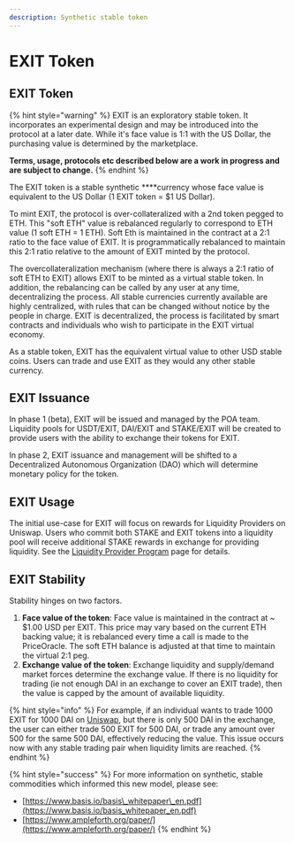 ```yaml
---
description: Synthetic stable token
---
```


# EXIT Token

## **EXIT** Token

{% hint style="warning" %}
EXIT is an exploratory stable token. It incorporates an experimental design and may be introduced into the protocol at a later date. While it's face value is 1:1 with the US Dollar, the purchasing value is determined by the marketplace.  
  
**Terms, usage, protocols etc described below are a work in progress and are subject to change.**
{% endhint %}

The EXIT token is a stable synthetic ****currency whose face value is equivalent to the US Dollar \(1 EXIT token = $1 US Dollar\).

To mint EXIT, the protocol is over-collateralized with a 2nd token pegged to ETH. This "soft ETH" value is rebalanced regularly to correspond to ETH value  \(1 soft ETH = 1 ETH\). Soft Eth is maintained in the contract at a 2:1 ratio to the face value of EXIT. It is programmatically rebalanced to maintain this 2:1 ratio relative to the amount of EXIT minted by the protocol. 

The overcollateralization mechanism \(where there is always a 2:1 ratio of soft ETH to EXIT\) allows EXIT to be minted as a virtual stable token. In addition, the rebalancing can be called by any user at any time, decentralizing the process. All stable currencies currently available are highly centralized, with rules that can be changed without notice by the people in charge. EXIT is decentralized, the process is facilitated by smart contracts and individuals who wish to participate in the EXIT virtual economy.

As a stable token, EXIT has the equivalent virtual value to other USD stable coins. Users can trade and use EXIT as they would any other stable currency. 

## EXIT Issuance 

In phase 1 \(beta\), EXIT will be issued and managed by the POA team. Liquidity pools for USDT/EXIT, DAI/EXIT and STAKE/EXIT will be created to provide users with the ability to exchange their tokens for EXIT. 

In phase 2, EXIT issuance and management will be shifted to a Decentralized Autonomous Organization \(DAO\) which will determine monetary policy for the token.

## **EXIT Usage**

The initial use-case for EXIT will focus on rewards for Liquidity Providers on Uniswap. Users who commit both STAKE and EXIT tokens into a liquidity pool will receive additional STAKE rewards in exchange for providing liquidity. See the [Liquidity Provider Program](liquidity-provider-program.md) page for details.

## **EXIT Stability**

Stability hinges on two factors. 

1. **Face value of the token**: Face value is maintained in the contract at ~ $1.00 USD per EXIT. This price may vary based on the current ETH backing value; it is rebalanced every time a call is made to the PriceOracle. The soft ETH balance is adjusted at that time to maintain the virtual 2:1 peg.  
2.  **Exchange value of the token**: Exchange liquidity and supply/demand market forces determine the exchange value. If there is no liquidity for trading \(ie not enough DAI in an exchange to cover an EXIT trade\), then the value is capped by the amount of available liquidity.

{% hint style="info" %}
For example, if an individual wants to trade 1000 EXIT for 1000 DAI on [Uniswap](https://uniswap.exchange/), but there is only 500 DAI in the exchange, the user can either trade 500 EXIT for 500 DAI, or trade any amount over 500 for the same 500 DAI, effectively reducing the value. This issue occurs now with any stable trading pair when liquidity limits are reached.
{% endhint %}

{% hint style="success" %}
For more information on synthetic, stable commodities which informed this new model, please see:

* [https://www.basis.io/basis\_whitepaper\_en.pdf](https://www.basis.io/basis_whitepaper_en.pdf)
* [https://www.ampleforth.org/paper/](https://www.ampleforth.org/paper/)
{% endhint %}

